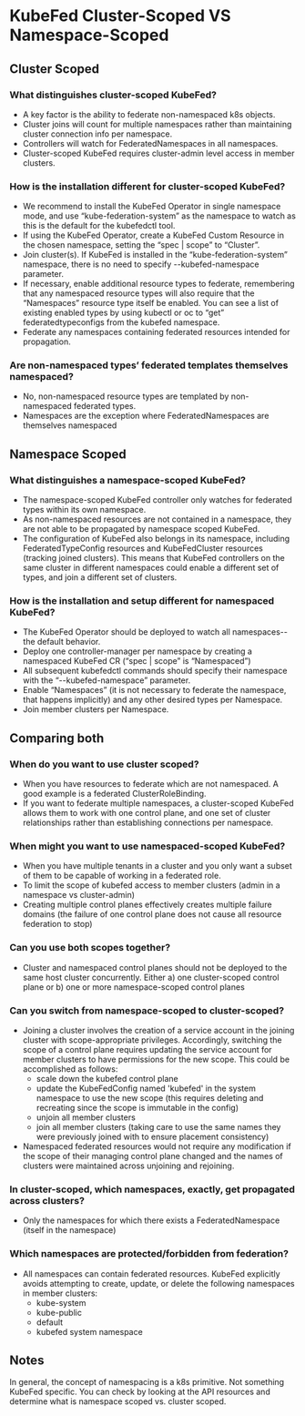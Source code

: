 ﻿# KubeFed Cluster-Scoped VS Namespace-Scoped

## Cluster Scoped
### What distinguishes cluster-scoped KubeFed?
* A key factor is the ability to federate non-namespaced k8s objects.
* Cluster joins will count for multiple namespaces rather than maintaining cluster connection info per namespace.
* Controllers will watch for FederatedNamespaces in all namespaces.
* Cluster-scoped KubeFed requires cluster-admin level access in member clusters.

### How is the installation different for cluster-scoped KubeFed?
* We recommend to install the KubeFed Operator in single namespace mode, and use “kube-federation-system” as the namespace to watch as this is the default for the kubefedctl tool.
* If using the KubeFed Operator, create a KubeFed Custom Resource in the chosen namespace, setting the “spec | scope” to “Cluster”.
* Join cluster(s). If KubeFed is installed in the “kube-federation-system” namespace, there is no need to specify --kubefed-namespace parameter.
* If necessary, enable additional resource types to federate, remembering that any namespaced resource types will also require that the “Namespaces” resource type itself be enabled. You can see a list of existing enabled types by using kubectl or oc to “get” federatedtypeconfigs from the kubefed namespace.
* Federate any namespaces containing federated resources intended for propagation. 

### Are non-namespaced types’ federated templates themselves namespaced?
* No, non-namespaced resource types are templated by non-namespaced federated types.
* Namespaces are the exception where FederatedNamespaces are themselves namespaced

## Namespace Scoped

### What distinguishes a namespace-scoped KubeFed?
* The namespace-scoped KubeFed controller only watches for federated types within its own namespace.
* As non-namespaced resources are not contained in a namespace, they are not able to be propagated by namespace scoped KubeFed.
* The configuration of KubeFed also belongs in its namespace, including FederatedTypeConfig resources and KubeFedCluster resources (tracking joined clusters). This means that KubeFed controllers on the same cluster in different namespaces could enable a different set of types, and join a different set of clusters.

### How is the installation and setup different for namespaced KubeFed?
* The KubeFed Operator should be deployed to watch all namespaces--the default behavior. 
* Deploy one controller-manager per namespace by creating a namespaced KubeFed CR (“spec | scope” is “Namespaced”)
* All subsequent kubefedctl commands should specify their namespace with the “--kubefed-namespace” parameter.
* Enable “Namespaces” (it is not necessary to federate the namespace, that happens implicitly) and any other desired types per Namespace.
* Join member clusters per Namespace.

## Comparing both

### When do you want to use cluster scoped?
* When you have resources to federate which are not namespaced.  A good example is a federated ClusterRoleBinding.
* If you want to federate multiple namespaces, a cluster-scoped KubeFed allows them to work with one control plane, and one set of cluster relationships rather than establishing connections per namespace.

### When might you want to use namespaced-scoped KubeFed?
* When you have multiple tenants in a cluster and you only want a subset of them to be capable of working in a federated role.
* To limit the scope of kubefed access to member clusters (admin in a namespace vs cluster-admin)
* Creating multiple control planes effectively creates multiple failure domains (the failure of one control plane does not cause all resource federation to stop)

### Can you use both scopes together?
* Cluster and namespaced control planes should not be deployed to the same host cluster concurrently. Either a) one cluster-scoped control plane or b) one or more namespace-scoped control planes

### Can you switch from namespace-scoped to cluster-scoped?
* Joining a cluster involves the creation of a service account in the joining cluster with scope-appropriate privileges. Accordingly, switching the scope of a control plane requires updating the service account for member clusters to have permissions for the new scope. This could be accomplished as follows:
  * scale down the kubefed control plane
  * update the KubeFedConfig named 'kubefed' in the system namespace to use the new scope (this requires deleting and recreating since the scope is immutable in the config)
  * unjoin all member clusters
  * join all member clusters (taking care to use the same names they were previously joined with to ensure placement consistency)
* Namespaced federated resources would not require any modification if the scope of their managing control plane changed and the names of clusters were maintained across unjoining and rejoining.

### In cluster-scoped, which namespaces, exactly, get propagated across clusters?
* Only the namespaces for which there exists a FederatedNamespace (itself in the namespace)

### Which namespaces are protected/forbidden from federation?
* All namespaces can contain federated resources. KubeFed explicitly avoids attempting to create, update, or delete the following namespaces in member clusters:
  * kube-system
  * kube-public
  * default
  * kubefed system namespace

## Notes

In general, the concept of namespacing is a k8s primitive. Not something KubeFed specific. You can check by looking at the API resources and determine what is namespace scoped vs. cluster scoped.
